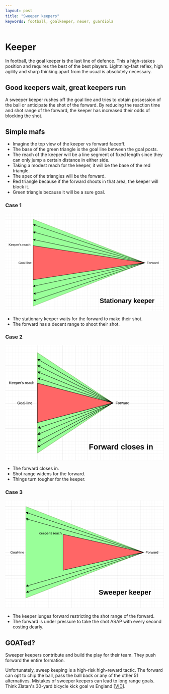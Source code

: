 ```yaml
---
layout:	post
title: "Sweeper keepers"
keywords: football, goalkeeper, neuer, guardiola
---
```


# Keeper

In football, the goal keeper is the last line of defence. This a high-stakes position and requires the best of the best players. Lightning-fast reflex, high agility and sharp thinking apart from the usual is absolutely necessary.

## Good keepers wait, great keepers run

A sweeper keeper rushes off the goal line and tries to obtain possession of the ball or anticipate the shot of the forward. By reducing the reaction time and shot range of the forward, the keeper has increased their odds of blocking the shot.

## Simple mafs

- Imagine the top view of the keeper vs forward faceoff.
- The base of the green triangle is the goal line between the goal posts.
- The reach of the keeper will be a line segment of fixed length since they can only jump a certain distance in either side.
- Taking a modest reach for the keeper, it will be the base of the red triangle.
- The apex of the triangles will be the forward.
- Red triangle because if the forward shoots in that area, the keeper will block it.
- Green triangle because it will be a sure goal.

### Case 1

![stationary keeper](img/sweepkeep/stat_keep.png)

- The stationary keeper waits for the forward to make their shot.
- The forward has a decent range to shoot their shot.

### Case 2

![forward closes in](img/sweepkeep/forward_closes_in.png)

- The forward closes in.
- Shot range widens for the forward.
- Things turn tougher for the keeper.

### Case 3

![sweeper keeper](img/sweepkeep/sweep_keep.png)

- The keeper lunges forward restricting the shot range of the forward.
- The forward is under pressure to take the shot ASAP with every second costing dearly.

## GOATed?

Sweeper keepers contribute and build the play for their team. They push forward the entire formation.

Unfortunately, sweep keeping is a high-risk high-reward tactic. The forward can opt to chip the ball, pass the ball back or any of the other 51 alternatives. Mistakes of sweeper keepers can lead to long range goals. Think Zlatan's 30-yard bicycle kick goal vs England [[VID](https://www.youtube.com/watch?v=Xh_KNH8QqSw)].
